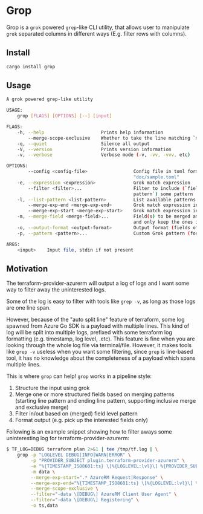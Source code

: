 # Grop

Grop is a `grok` powered `grep`-like CLI utility, that allows user to manipulate `grok` separated columns in different ways (E.g. filter rows with columns).

## Install

```bash
cargo install grop
```

## Usage

```bash
A grok powered grep-like utility

USAGE:
    grop [FLAGS] [OPTIONS] [--] [input]

FLAGS:
    -h, --help                     Prints help information
        --merge-scope-exclusive    Whether to take the line matching `merge_exp_end` as part of the merged section
    -q, --quiet                    Silence all output
    -V, --version                  Prints version information
    -v, --verbose                  Verbose mode (-v, -vv, -vvv, etc)

OPTIONS:
        --config <config-file>                 Config file in toml format. A sample file could be found at
                                               "doc/sample.toml"
    -e, --expression <expression>              Grok match expression
        --filter <filter>...                   Filter to include (`field_name pattern`) or exclude (`-field_name
                                               pattern`) some pattern
    -l, --list-pattern <list-pattern>          List available patterns
        --merge-exp-end <merge-exp-end>        Grok match expression indicating the end of the merged section
        --merge-exp-start <merge-exp-start>    Grok match expression indicating the start of the merged section
    -m, --merge-field <merge-field>...         Field(s) to be merged among lines. The unspecified fields will be skipped
                                               and only keep the ones in first line
    -o, --output-format <output-format>        Output format (fields of grok expression, separated by comma)
    -p, --pattern <pattern>...                 Custom Grok pattern (format: `<pattern_name> <regexp>`)

ARGS:
    <input>    Input file, stdin if not present
```

## Motivation

The terraform-provider-azurerm will output a log of logs and I want some way to filter away the uninterested logs.

Some of the log is easy to filter with tools like `grep -v`, as long as those logs are one line span.

However, because of the "auto split line" feature of terraform, some log spawned from Azure Go SDK is a payload with multiple lines. This kind of log will be split into multiple logs, prefixed with some terraform log formatting (e.g. timestamp, log level, .etc). This feature is fine when you are looking through the whole log file via terminal/file. However, it makes tools like `grep -v` useless when you want some filtering, since `grep` is line-based tool, it has no knowledge about the completeness of a payload which spans multiple lines.

This is where `grop` can help! `grop` works in a pipeline style:

1. Structure the input using grok
2. Merge one or more structured fields based on merging patterns (starting line pattern and ending line pattern, supporting inclusive merge and exclusive merge)
3. Filter in/out based on (merged) field level pattern
4. Format output (e.g. pick up the interested fields only)

Following is an example snippet showing how to filter aways some uninteresting log for terraform-provider-azurerm:

```bash
$ TF_LOG=DEBUG terraform plan 2>&1 | tee /tmp/tf.log | \
    grop -p "LOGLEVEL DEBUG|INFO|WARN|ERROR" \
         -p "PROVIDER_SUBJECT plugin.terraform-provider-azurerm" \
         -e "%{TIMESTAMP_ISO8601:ts} \[%{LOGLEVEL:lvl}\] %{PROVIDER_SUBJECT}: %{GREEDYDATA:data}" \
         -m data \
         --merge-exp-start=".* AzureRM Request|Response" \
         --merge-exp-end="%{TIMESTAMP_ISO8601:ts} \[%{LOGLEVEL:lvl}\] %{PROVIDER_SUBJECT}: \[DEBUG\]" \
         --merge-scope-exclusive \
         --filter="-data \[DEBUG\] AzureRM Client User Agent" \
         --filter="-data \[DEBUG\] Registering" \
         -o ts,data
```
